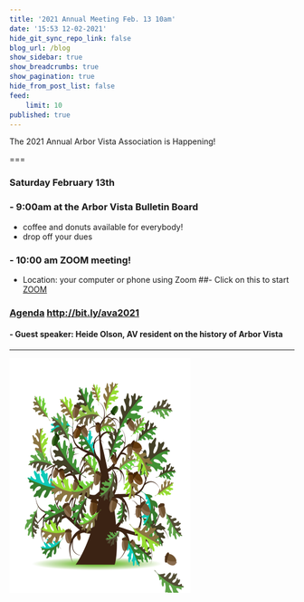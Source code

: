 ```yaml
---
title: '2021 Annual Meeting Feb. 13 10am'
date: '15:53 12-02-2021'
hide_git_sync_repo_link: false
blog_url: /blog
show_sidebar: true
show_breadcrumbs: true
show_pagination: true
hide_from_post_list: false
feed:
    limit: 10
published: true
---
```


<div class="bg-success">The 2021 Annual Arbor Vista Association is Happening!</div>

===
### Saturday February 13th
### - 9:00am at the Arbor Vista Bulletin Board 
-  coffee and donuts available for everybody!
- drop off your dues
### - 10:00 am  ZOOM meeting!
- Location:  your computer or phone using Zoom
##- Click on this to start [ZOOM ](https://us02web.zoom.us/j/89147299026?pwd=Wlh0RjF5a0JqRU96WXJKUjdVUXJiZz09)
### [Agenda](http://bit.ly/ava2021)  http://bit.ly/ava2021
#### - Guest speaker: Heide Olson, AV resident on the history of Arbor Vista

---


![image](Oak_Tree.png)
